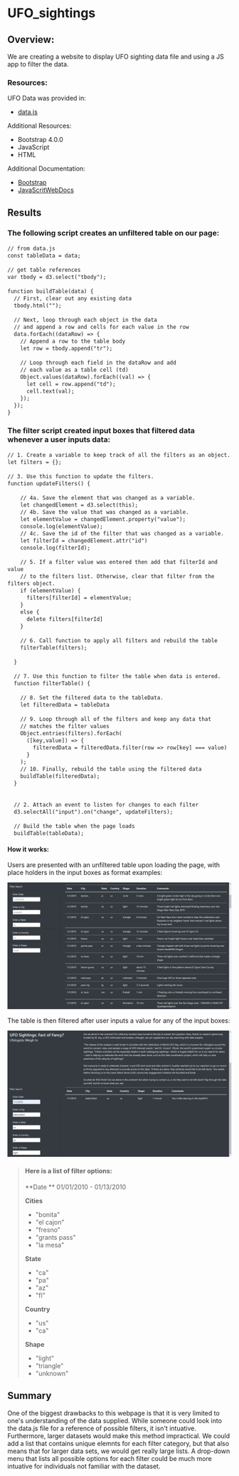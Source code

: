 # UFO_sightings

## Overview:

We are creating a website to display UFO sighting data file and using a JS app to filter the data.

### Resources:

UFO Data was provided in:
- [data.js](static/js/data.js)

Additional Resources: 
- Bootstrap 4.0.0
- JavaScript 
- HTML

Additional Documentation:
- [Bootstrap](https://getbootstrap.com/docs/4.0/getting-started/introduction/)
- [JavaScritWebDocs](https://developer.mozilla.org/en-US/docs/Web/JavaScript)

## Results

### The following script creates an unfiltered table on our page:

    // from data.js
    const tableData = data;

    // get table references
    var tbody = d3.select("tbody");

    function buildTable(data) {
      // First, clear out any existing data
      tbody.html("");

      // Next, loop through each object in the data
      // and append a row and cells for each value in the row
      data.forEach((dataRow) => {
        // Append a row to the table body
        let row = tbody.append("tr");

        // Loop through each field in the dataRow and add
        // each value as a table cell (td)
        Object.values(dataRow).forEach((val) => {
          let cell = row.append("td");
          cell.text(val);
        });
      });
    }
    
### The filter script created input boxes that filtered data whenever a user inputs data:

    // 1. Create a variable to keep track of all the filters as an object.
    let filters = {}; 

    // 3. Use this function to update the filters. 
    function updateFilters() {

        // 4a. Save the element that was changed as a variable.
        let changedElement = d3.select(this);
        // 4b. Save the value that was changed as a variable.
        let elementValue = changedElement.property("value");
        console.log(elementValue);
        // 4c. Save the id of the filter that was changed as a variable.
        let filterId = changedElement.attr("id")
        console.log(filterId);

        // 5. If a filter value was entered then add that filterId and value
        // to the filters list. Otherwise, clear that filter from the filters object.
        if (elementValue) {
          filters[filterId] = elementValue;
        }
        else {
          delete filters[filterId]
        }

        // 6. Call function to apply all filters and rebuild the table
        filterTable(filters);

      }

      // 7. Use this function to filter the table when data is entered.
      function filterTable() {

        // 8. Set the filtered data to the tableData.
        let filteredData = tableData  

        // 9. Loop through all of the filters and keep any data that
        // matches the filter values
        Object.entries(filters).forEach(
          ([key,value]) => {
            filteredData = filteredData.filter(row => row[key] === value)
          }
        );
        // 10. Finally, rebuild the table using the filtered data
        buildTable(filteredData);
      } 


      // 2. Attach an event to listen for changes to each filter
      d3.selectAll("input").on("change", updateFilters);

      // Build the table when the page loads
      buildTable(tableData);

#### How it works:

Users are presented with an unfiltered table upon loading the page, with place holders in the input boxes as format examples:

![unfiltered](static/images/normal.png)

The table is then filtered after user inputs a value for any of the input boxes:

![filtered](static/images/filtered.png)

> #### Here is a list of filter options:
> 
> **Date **
> 01/01/2010 - 01/13/2010 
> 
> **Cities**
> - "bonita"
> - "el cajon"
> - "fresno"
> - "grants pass"
> - "la mesa"
>
> **State**
> - "ca"
> - "pa"
> - "az"
> - "fl"
> 
> **Country**
> - "us"
> - "ca"
> 
> **Shape**
> - "light"
> - "triangle"
> - "unknown"

## Summary

One of the biggest drawbacks to this webpage is that it is very limited to one's understanding of the data supplied. While someone could look into the data.js file for a reference of possible filters, it isn't intuative. Furthermore, larger datasets would make this method impractical. We could add a list that contains unique elemnts for each filter category, but that also means that for larger data sets, we would get really large lists. A drop-down menu that lists all possible options for each filter could be much more intuative for individuals not familiar with the dataset.
